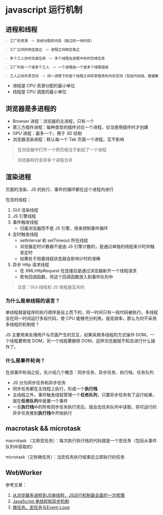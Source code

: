 # javascript 运行机制

## 进程和线程

```js
- 工厂的资源 -> 系统分配的内存（独立的一块内存）

- 工厂之间的相互独立 -> 进程之间相互独立

- 多个工人协作完成任务 -> 多个线程在进程中协作完成任务

- 工厂内有一个或多个工人 -> 一个进程由一个或多个线程组成

- 工人之间共享空间 -> 同一进程下的各个线程之间共享程序的内存空间（包括代码段、数据集、堆等）
```

- 进程是 CPU 资源分配的最小单位
- 线程是 CPU 调度的最小单位

## 浏览器是多进程的

- Browser 进程：浏览器的主进程，只有一个
- 第三方插件进程：每种类型的插件对应一个进程，仅当使用插件时才创建
- GPU 进程：最多一个，用于 3D 绘制
- 浏览器渲染进程：默认每一个 Tab 页面一个进程，互不影响

> 在浏览器中打开一个网页相当于新起了一个进程
>
> 浏览器有时会将多个进程合并

## 渲染进程

页面的渲染、JS 的执行、事件的循环都在这个进程内进行

包含的线程： 

1. GUI 渲染线程
2. JS 引擎线程
3. 事件触发线程
   - 归属浏览器而不是 JS 引擎，用来控制事件循环
4. 定时触发线程
   - setInterval 和 setTimeout 所在线程
   - 浏览器定时计数器不是由 JS 引擎计数的，是通过单独的线程来计时并触发定时
   - 如果处于阻塞线程状态就会影响计时的准确
5. 异步 Http 请求线程
   - 在 XMLHttpRequest 在连接后是通过浏览器新开一个线程请求
   - 若有回调函数，将这个回调函数放入到事件队列中

> 注意：GUI 线程和 JS 线程是互斥的

### 为什么是单线程的语言？

单线程就是程序的执行顺序是自上而下的，同一时间只有一段代码被执行。多线程会在同一时间运行多段代码，使 CPU 能够充分利用，提高效率，那么为何不采用多线程的机制呢？

JS 主要用来处理用户与页面产生的交互，如果采用多线程的方式操作 DOM，一个线程要修改 DOM，另一个线程要删除 DOM，这样浏览器就不知去进行什么操作了。

### 什么是事件轮询？

在讲事件轮询之前，先介绍几个概念：同步任务、异步任务、执行栈、任务队列

- JS 分为同步任务和异步任务
- 同步任务都在主线程上执行，形成一个**执行栈**
- 主线程之外，事件触发线程管理一个**任务队列**，只要异步任务有了运行结果，就在**任务队列**中放置一个事件
- 一旦**执行栈**中的所有同步任务执行完后，就会去任务队列中读取，将可运行的异步任务推到**执行栈**中开始执行

## macrotask && microtask

macrotask （又称宏任务）：每次执行执行栈的代码就是一个宏任务（包括从事件队列中获取的）

microtask（又称微任务）：当宏任务执行结束后立即执行的任务

## WebWorker



参考文章：

1. [从浏览器多进程到JS单线程，JS运行机制最全面的一次梳理](https://juejin.im/post/5a6547d0f265da3e283a1df7)
2. [JavaScript 单线程和异步机制](https://juejin.im/entry/57b2827f165abd005434c59e)
3. [微任务、宏任务与Event-Loop](https://juejin.im/post/5b73d7a6518825610072b42b)